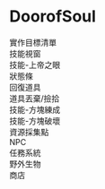 # DoorofSoul

實作目標清單  
  技能視窗  
  技能-上帝之眼  
  狀態條  
  回復道具  
  道具丟棄/撿拾  
  技能-方塊練成  
  技能-方塊破壞  
  資源採集點  
  NPC  
  任務系統  
  野外生物  
  商店 
